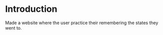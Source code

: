 <h1>Introduction</h1>
<p>Made a website where the user practice their remembering the states they went to.</p>

<!--#Road map, Quiz, Automated lines, Extension shows correct/incorrect answers, background color indicator, -->
<!--Background shows in pixeled US flag along with stars-->


